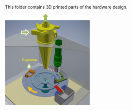 This folder contains 3D printed parts of the hardware design.
<div>
<img src="https://github.com/osaukh/pollenpub/blob/master/hwdesign/img/inthebox-3Dview.png" alt="3D view" width="whatever" height="300px" style="display: inline-block;">
</div>

